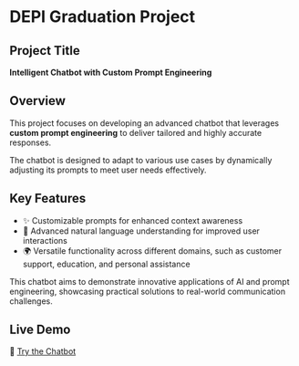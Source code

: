 # DEPI Graduation Project

## Project Title  
**Intelligent Chatbot with Custom Prompt Engineering**

## Overview  
This project focuses on developing an advanced chatbot that leverages **custom prompt engineering** to deliver tailored and highly accurate responses.

The chatbot is designed to adapt to various use cases by dynamically adjusting its prompts to meet user needs effectively.

## Key Features  
- ✨ Customizable prompts for enhanced context awareness  
- 🧠 Advanced natural language understanding for improved user interactions  
- 🌍 Versatile functionality across different domains, such as customer support, education, and personal assistance  

This chatbot aims to demonstrate innovative applications of AI and prompt engineering, showcasing practical solutions to real-world communication challenges.

## Live Demo  
🔗 [Try the Chatbot](https://nadaeldarderi-depi-gradua-simple-chatbot-codelstm-app-v2-yhfzfy.streamlit.app/)
